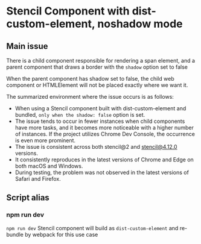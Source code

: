 # Stencil Component with dist-custom-element, noshadow mode

## Main issue
There is a child component responsible for rendering a span element, and a parent component that draws a border with the `shadow` option set to false

When the parent component has shadow set to false, the child web component or HTMLElement will not be placed exactly where we want it.

The summarized environment where the issue occurs is as follows:

- When using a Stencil component built with dist-custom-element and bundled, `only when the shadow: false` option is set.
- The issue tends to occur in fewer instances when child components have more tasks, and it becomes more noticeable with a higher number of instances. If the project utilizes Chrome Dev Console, the occurrence is even more prominent.
- The issue is consistent across both stencil@2 and stencil@4.12.0 versions.
- It consistently reproduces in the latest versions of Chrome and Edge on both macOS and Windows.
- During testing, the problem was not observed in the latest versions of Safari and Firefox.

## Script alias

### npm run dev
`npm run dev`
Stencil component will build as `dist-custom-element` and re-bundle by webpack for this use case

